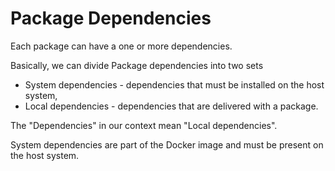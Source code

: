 
# Package Dependencies

Each package can have a one or more dependencies.

Basically, we can divide Package dependencies into two sets

- System dependencies - dependencies that must be installed on the host system,
- Local dependencies - dependencies that are delivered with a package.

The "Dependencies" in our context mean "Local dependencies".

System dependencies are part of the Docker image and must be present on the host system.

